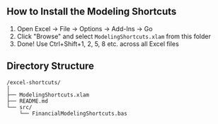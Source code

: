 ## How to Install the Modeling Shortcuts
1. Open Excel → File → Options → Add-Ins → Go
2. Click "Browse" and select `ModelingShortcuts.xlam` from this folder
3. Done! Use Ctrl+Shift+1, 2, 5, 8 etc. across all Excel files


## Directory Structure

```
/excel-shortcuts/
│
├── ModelingShortcuts.xlam
├── README.md
└── src/
    └── FinancialModelingShortcuts.bas
    
```
